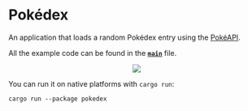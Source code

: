 # Pokédex
An application that loads a random Pokédex entry using the [PokéAPI].

All the example code can be found in the __[`main`](src/main.rs)__ file.

<div align="center">
  <img src="https://iced.rs/examples/pokedex.gif">
</div>

You can run it on native platforms with `cargo run`:
```
cargo run --package pokedex
```

[PokéAPI]: https://pokeapi.co/
